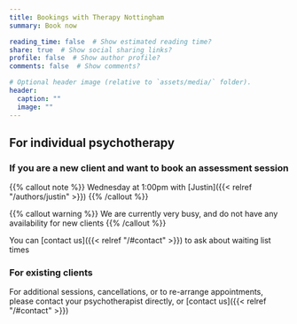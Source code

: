 ```yaml
---
title: Bookings with Therapy Nottingham
summary: Book now

reading_time: false  # Show estimated reading time?
share: true  # Show social sharing links?
profile: false  # Show author profile?
comments: false  # Show comments?

# Optional header image (relative to `assets/media/` folder).
header:
  caption: ""
  image: ""
---
```

## For individual psychotherapy

### If you are a new client and want to book an assessment session

{{% callout note %}}
Wednesday at 1:00pm with [Justin]({{< relref "/authors/justin" >}})
{{% /callout %}}

{{% callout warning %}}
We are currently very busy, and do not have any availability for new clients
{{% /callout %}}

You can [contact us]({{< relref "/#contact" >}}) to ask about waiting list times

### For existing clients

For additional sessions, cancellations, or to re-arrange appointments, please contact your psychotherapist directly, or [contact us]({{< relref "/#contact" >}})
